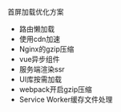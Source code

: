 首屏加载优化方案

- 路由懒加载
- 使用cdn加速
- Nginx的gzip压缩
- vue异步组件
- 服务端渲染ssr
- UI库按需加载
- webpack开启gzip压缩
- Service Worker缓存文件处理   

​                                                                                            